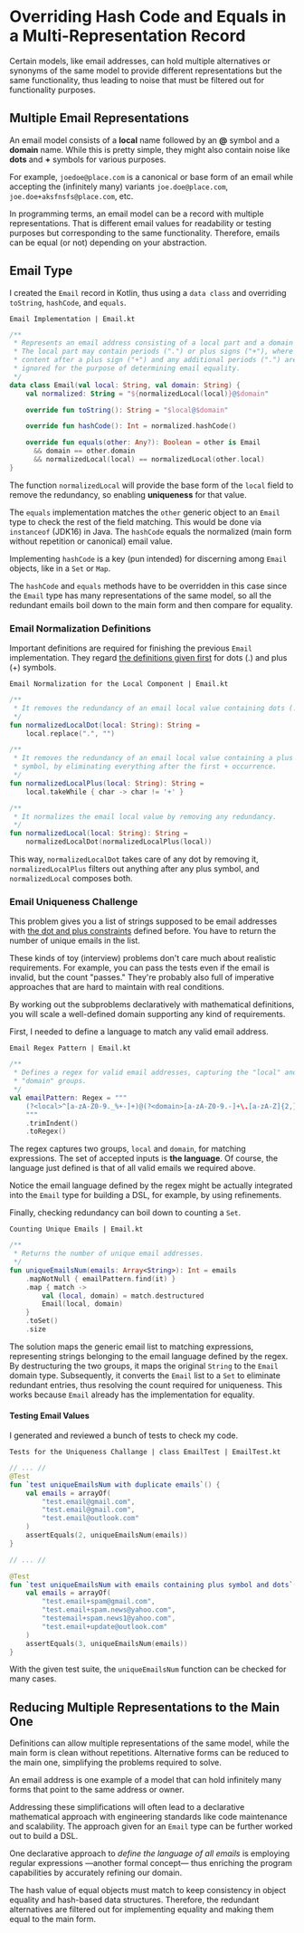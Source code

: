 <!-- Copyright (c) 2024 Tobias Briones. All rights reserved. -->
<!-- SPDX-License-Identifier: CC-BY-4.0 -->
<!-- This file is part of https://github.com/tobiasbriones/blog -->

# Overriding Hash Code and Equals in a Multi-Representation Record

Certain models, like email addresses, can hold multiple alternatives or synonyms
of the same model to provide different representations but the same
functionality, thus leading to noise that must be filtered out for
functionality purposes.

## Multiple Email Representations

An email model consists of a **local** name followed by an **@** symbol and a
**domain** name. While this is pretty simple, they might also contain noise like
**dots** and **+** symbols for various purposes.

For example, `joedoe@place.com` is a canonical or base form of an email while
accepting the (infinitely many)
variants `joe.doe@place.com`, `joe.doe+aksfnsfs@place.com`, etc.

In programming terms, an email model can be a record with multiple
representations. That is different email values for readability or testing
purposes but corresponding to the same functionality. Therefore, emails can be
equal (or not) depending on your abstraction.

## Email Type

I created the `Email` record in Kotlin, thus using a `data class` and
overriding `toString`, `hashCode`, and `equals`.

`Email Implementation | Email.kt`

```kotlin
/**
 * Represents an email address consisting of a local part and a domain name.
 * The local part may contain periods (".") or plus signs ("+"), where any
 * content after a plus sign ("+") and any additional periods (".") are
 * ignored for the purpose of determining email equality.
 */
data class Email(val local: String, val domain: String) {
    val normalized: String = "${normalizedLocal(local)}@$domain"

    override fun toString(): String = "$local@$domain"

    override fun hashCode(): Int = normalized.hashCode()

    override fun equals(other: Any?): Boolean = other is Email
      && domain == other.domain
      && normalizedLocal(local) == normalizedLocal(other.local)
}
```

The function `normalizedLocal` will provide the base form of the `local`
field to remove the redundancy, so enabling **uniqueness** for that value.

The `equals` implementation matches the `other` generic object to an `Email`
type to check the rest of the field matching. This would be done via
`instanceof` (JDK16) in Java. The `hashCode` equals the normalized (main form
without repetition or canonical) email value.

Implementing `hashCode` is a key (pun intended) for discerning among `Email`
objects, like in a `Set` or `Map`.

The `hashCode` and `equals` methods have to be overridden in this case since
the `Email` type has many representations of the same model, so all the
redundant emails boil down to the main form and then compare for equality.

### Email Normalization Definitions

Important definitions are required for finishing the previous `Email`
implementation. They
regard [the definitions given first](#multiple-email-representations) for
dots (.) and plus (+) symbols.

`Email Normalization for the Local Component | Email.kt`

```kotlin
/**
 * It removes the redundancy of an email local value containing dots (.).
 */
fun normalizedLocalDot(local: String): String =
    local.replace(".", "")

/**
 * It removes the redundancy of an email local value containing a plus (+)
 * symbol, by eliminating everything after the first + occurrence.
 */
fun normalizedLocalPlus(local: String): String =
    local.takeWhile { char -> char != '+' }

/**
 * It normalizes the email local value by removing any redundancy.
 */
fun normalizedLocal(local: String): String =
    normalizedLocalDot(normalizedLocalPlus(local))
```

This way, `normalizedLocalDot` takes care of any dot by removing
it, `normalizedLocalPlus` filters out anything after any plus symbol,
and `normalizedLocal` composes both.

### Email Uniqueness Challenge

This problem gives you a list of strings supposed to be email addresses
with [the dot and plus constraints](#multiple-email-representations) defined
before. You have to return the number of unique emails in the list.

These kinds of toy (interview) problems don't care much about realistic
requirements. For example, you can pass the tests even if the email is invalid,
but the count "passes." They're probably also full of imperative approaches that
are hard to maintain with real conditions.

By working out the subproblems declaratively with mathematical definitions, you
will scale a well-defined domain supporting any kind of requirements.

First, I needed to define a language to match any valid email address.

`Email Regex Pattern | Email.kt`

```kotlin
/**
 * Defines a regex for valid email addresses, capturing the "local" and
 * "domain" groups.
 */
val emailPattern: Regex = """
    (?<local>^[a-zA-Z0-9._%+-]+)@(?<domain>[a-zA-Z0-9.-]+\.[a-zA-Z]{2,}$)
    """
    .trimIndent()
    .toRegex()
```

The regex captures two groups, `local` and `domain`, for matching expressions.
The set of accepted inputs is **the language**. Of course, the language just
defined is that of all valid emails we required above.

Notice the email language defined by the regex might be actually integrated into
the `Email` type for building a DSL, for example, by using refinements.

Finally, checking redundancy can boil down to counting a `Set`.

`Counting Unique Emails | Email.kt`

```kotlin
/**
 * Returns the number of unique email addresses.
 */
fun uniqueEmailsNum(emails: Array<String>): Int = emails
    .mapNotNull { emailPattern.find(it) }
    .map { match ->
        val (local, domain) = match.destructured
        Email(local, domain)
    }
    .toSet()
    .size
```

The solution maps the generic email list to matching expressions, representing
strings belonging to the email language defined by the regex. By destructuring
the two groups, it maps the original `String` to the `Email` domain type.
Subsequently, it converts the `Email` list to a `Set` to eliminate redundant
entries, thus resolving the count required for uniqueness. This works
because `Email` already has the implementation for equality.

#### Testing Email Values

I generated and reviewed a bunch of tests to check my code.

`Tests for the Uniqueness Challange | class EmailTest | EmailTest.kt`

```kotlin
// ... //
@Test
fun `test uniqueEmailsNum with duplicate emails`() {
    val emails = arrayOf(
        "test.email@gmail.com",
        "test.email@gmail.com",
        "test.email@outlook.com"
    )
    assertEquals(2, uniqueEmailsNum(emails))
}

// ... //

@Test
fun `test uniqueEmailsNum with emails containing plus symbol and dots`() {
    val emails = arrayOf(
        "test.email+spam@gmail.com",
        "test.email+spam.news@yahoo.com",
        "testemail+spam.news1@yahoo.com",
        "test.email+update@outlook.com"
    )
    assertEquals(3, uniqueEmailsNum(emails))
}
```

With the given test suite, the `uniqueEmailsNum` function can be checked for
many cases.

## Reducing Multiple Representations to the Main One

Definitions can allow multiple representations of the same model, while the main
form is clean without repetitions. Alternative forms can be reduced to
the main one, simplifying the problems required to solve.

An email address is one example of a model that can hold infinitely many forms
that point to the same address or owner.

Addressing these simplifications will often lead to a declarative mathematical
approach with engineering standards like code maintenance and scalability. The
approach given for an `Email` type can be further worked out to build a DSL.

One declarative approach to *define the language of all emails* is employing
regular expressions —another formal concept— thus enriching the program
capabilities by accurately refining our domain.

The hash value of equal objects must match to keep consistency in object
equality and hash-based data structures. Therefore, the redundant alternatives
are filtered out for implementing equality and making them equal to the main
form.
